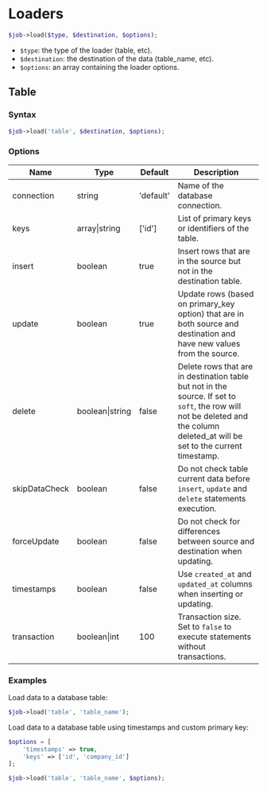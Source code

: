 # Loaders
```php
$job->load($type, $destination, $options);
```
* `$type`: the type of the loader (table, etc).
* `$destination`: the destination of the data (table_name, etc).
* `$options`: an array containing the loader options.


## Table
### Syntax
```php
$job->load('table', $destination, $options);
```
### Options
| Name | Type   | Default | Description |
| ---- | ------ |-------- | ----------- |
| connection | string | 'default' | Name of the database connection.  |
| keys | array&#124;string | ['id'] | List of primary keys or identifiers of the table. |
| insert | boolean | true | Insert rows that are in the source but not in the destination table. |
| update | boolean | true | Update rows (based on primary_key option) that are in both source and destination and have new values from the source. |
| delete | boolean&#124;string | false | Delete rows that are in destination table but not in the source. If set to `soft`, the row will not be deleted and the column deleted_at will be set to the current timestamp. |
| skipDataCheck | boolean | false | Do not check table current data before `insert`, `update` and `delete` statements execution. |
| forceUpdate | boolean | false | Do not check for differences between source and destination when updating. |
| timestamps | boolean | false | Use `created_at` and `updated_at` columns when inserting or updating. |
| transaction | boolean&#124;int | 100 | Transaction size. Set to `false` to execute statements without transactions. |

### Examples
Load data to a database table:
```php
$job->load('table', 'table_name');
```
Load data to a database table using timestamps and custom primary key:
```php
$options = [
    'timestamps' => true,
    'keys' => ['id', 'company_id']
];

$job->load('table', 'table_name', $options);
```
